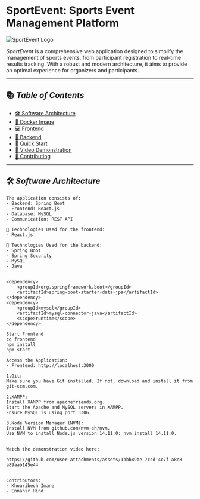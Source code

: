 # SportEvent: Sports Event Management Platform

![SportEvent Logo](https://via.placeholder.com/600x200.png?text=SportEvent+Logo)

*SportEvent* is a comprehensive web application designed to simplify the management of sports events, from participant registration to real-time results tracking. With a robust and modern architecture, it aims to provide an optimal experience for organizers and participants.

---

## 📚 *Table of Contents*
- [🛠 Software Architecture](#-software-architecture)
- [🐳 Docker Image](#-docker-image)
- [💻 Frontend](#-frontend)
- [🔧 Backend](#-backend)
- [🚀 Quick Start](#-quick-start)
- [🎥 Video Demonstration](#-video-demonstration)
- [🤝 Contributing](#-contributing)

---

## 🛠 *Software Architecture*

```text
The application consists of:
- Backend: Spring Boot  
- Frontend: React.js  
- Database: MySQL  
- Communication: REST API

🧩 Technologies Used for the frontend:
- React.js

🧩 Technologies Used for the backend:
- Spring Boot
- Spring Security
- MySQL
- Java


<dependency>
    <groupId>org.springframework.boot</groupId>
    <artifactId>spring-boot-starter-data-jpa</artifactId>
</dependency>
<dependency>
    <groupId>mysql</groupId>
    <artifactId>mysql-connector-java</artifactId>
    <scope>runtime</scope>
</dependency>

Start Frontend
cd frontend
npm install
npm start

Access the Application:
- Frontend: http://localhost:3000  

1.Git:
Make sure you have Git installed. If not, download and install it from git-scm.com.

2.XAMPP:
Install XAMPP from apachefriends.org.
Start the Apache and MySQL servers in XAMPP.
Ensure MySQL is using port 3306.

3.Node Version Manager (NVM):
Install NVM from github.com/nvm-sh/nvm.
Use NVM to install Node.js version 14.11.0: nvm install 14.11.0.


Watch the demonstration video here:

https://github.com/user-attachments/assets/1bbb89be-7ccd-4c7f-a8e8-a89aab145e44


Contributors:
- Khouribech Imane
- Ennahir Hind 





